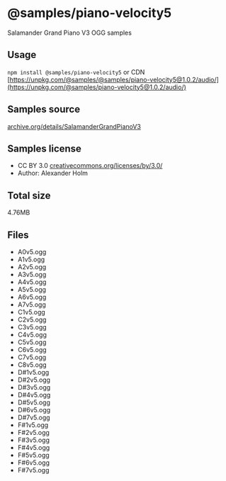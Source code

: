 # @samples/piano-velocity5

Salamander Grand Piano V3 OGG samples

## Usage

`npm install @samples/piano-velocity5` or CDN [https://unpkg.com/@samples/@samples/piano-velocity5@1.0.2/audio/](https://unpkg.com/@samples/piano-velocity5@1.0.2/audio/)

## Samples source

[archive.org/details/SalamanderGrandPianoV3](https://archive.org/details/SalamanderGrandPianoV3)

## Samples license

- CC BY 3.0 [creativecommons.org/licenses/by/3.0/](http://creativecommons.org/licenses/by/3.0/)
- Author: Alexander Holm 

## Total size

4.76MB

## Files

- A0v5.ogg
- A1v5.ogg
- A2v5.ogg
- A3v5.ogg
- A4v5.ogg
- A5v5.ogg
- A6v5.ogg
- A7v5.ogg
- C1v5.ogg
- C2v5.ogg
- C3v5.ogg
- C4v5.ogg
- C5v5.ogg
- C6v5.ogg
- C7v5.ogg
- C8v5.ogg
- D#1v5.ogg
- D#2v5.ogg
- D#3v5.ogg
- D#4v5.ogg
- D#5v5.ogg
- D#6v5.ogg
- D#7v5.ogg
- F#1v5.ogg
- F#2v5.ogg
- F#3v5.ogg
- F#4v5.ogg
- F#5v5.ogg
- F#6v5.ogg
- F#7v5.ogg